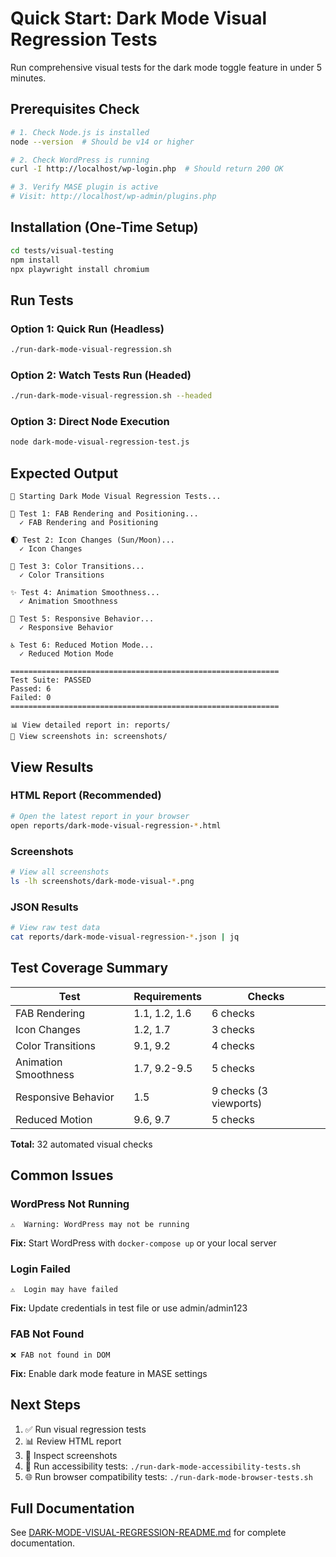 # Quick Start: Dark Mode Visual Regression Tests

Run comprehensive visual tests for the dark mode toggle feature in under 5 minutes.

## Prerequisites Check

```bash
# 1. Check Node.js is installed
node --version  # Should be v14 or higher

# 2. Check WordPress is running
curl -I http://localhost/wp-login.php  # Should return 200 OK

# 3. Verify MASE plugin is active
# Visit: http://localhost/wp-admin/plugins.php
```

## Installation (One-Time Setup)

```bash
cd tests/visual-testing
npm install
npx playwright install chromium
```

## Run Tests

### Option 1: Quick Run (Headless)
```bash
./run-dark-mode-visual-regression.sh
```

### Option 2: Watch Tests Run (Headed)
```bash
./run-dark-mode-visual-regression.sh --headed
```

### Option 3: Direct Node Execution
```bash
node dark-mode-visual-regression-test.js
```

## Expected Output

```
🎨 Starting Dark Mode Visual Regression Tests...

📍 Test 1: FAB Rendering and Positioning...
  ✓ FAB Rendering and Positioning

🌓 Test 2: Icon Changes (Sun/Moon)...
  ✓ Icon Changes

🎨 Test 3: Color Transitions...
  ✓ Color Transitions

✨ Test 4: Animation Smoothness...
  ✓ Animation Smoothness

📱 Test 5: Responsive Behavior...
  ✓ Responsive Behavior

♿ Test 6: Reduced Motion Mode...
  ✓ Reduced Motion Mode

============================================================
Test Suite: PASSED
Passed: 6
Failed: 0
============================================================

📊 View detailed report in: reports/
📸 View screenshots in: screenshots/
```

## View Results

### HTML Report (Recommended)
```bash
# Open the latest report in your browser
open reports/dark-mode-visual-regression-*.html
```

### Screenshots
```bash
# View all screenshots
ls -lh screenshots/dark-mode-visual-*.png
```

### JSON Results
```bash
# View raw test data
cat reports/dark-mode-visual-regression-*.json | jq
```

## Test Coverage Summary

| Test | Requirements | Checks |
|------|--------------|--------|
| FAB Rendering | 1.1, 1.2, 1.6 | 6 checks |
| Icon Changes | 1.2, 1.7 | 3 checks |
| Color Transitions | 9.1, 9.2 | 4 checks |
| Animation Smoothness | 1.7, 9.2-9.5 | 5 checks |
| Responsive Behavior | 1.5 | 9 checks (3 viewports) |
| Reduced Motion | 9.6, 9.7 | 5 checks |

**Total:** 32 automated visual checks

## Common Issues

### WordPress Not Running
```
⚠️  Warning: WordPress may not be running
```
**Fix:** Start WordPress with `docker-compose up` or your local server

### Login Failed
```
⚠️  Login may have failed
```
**Fix:** Update credentials in test file or use admin/admin123

### FAB Not Found
```
❌ FAB not found in DOM
```
**Fix:** Enable dark mode feature in MASE settings

## Next Steps

1. ✅ Run visual regression tests
2. 📊 Review HTML report
3. 📸 Inspect screenshots
4. 🔄 Run accessibility tests: `./run-dark-mode-accessibility-tests.sh`
5. 🌐 Run browser compatibility tests: `./run-dark-mode-browser-tests.sh`

## Full Documentation

See [DARK-MODE-VISUAL-REGRESSION-README.md](./DARK-MODE-VISUAL-REGRESSION-README.md) for complete documentation.
